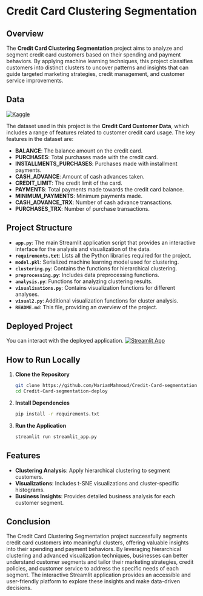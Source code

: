 # Credit Card Clustering Segmentation

## Overview

The **Credit Card Clustering Segmentation** project aims to analyze and segment credit card customers based on their spending and payment behaviors. By applying machine learning techniques, this project classifies customers into distinct clusters to uncover patterns and insights that can guide targeted marketing strategies, credit management, and customer service improvements.

## Data
[![Kaggle](https://upload.wikimedia.org/wikipedia/commons/7/7c/Kaggle_logo.png)](https://www.kaggle.com/datasets/arjunbhasin2013/ccdata)

The dataset used in this project is the **Credit Card Customer Data**, which includes a range of features related to customer credit card usage. The key features in the dataset are:

- **BALANCE**: The balance amount on the credit card.
- **PURCHASES**: Total purchases made with the credit card.
- **INSTALLMENTS_PURCHASES**: Purchases made with installment payments.
- **CASH_ADVANCE**: Amount of cash advances taken.
- **CREDIT_LIMIT**: The credit limit of the card.
- **PAYMENTS**: Total payments made towards the credit card balance.
- **MINIMUM_PAYMENTS**: Minimum payments made.
- **CASH_ADVANCE_TRX**: Number of cash advance transactions.
- **PURCHASES_TRX**: Number of purchase transactions.

## Project Structure

- **`app.py`**: The main Streamlit application script that provides an interactive interface for the analysis and visualization of the data.
- **`requirements.txt`**: Lists all the Python libraries required for the project.
- **`model.pkl`**: Serialized machine learning model used for clustering.
- **`clustering.py`**: Contains the functions for hierarchical clustering.
- **`preprocessing.py`**: Includes data preprocessing functions.
- **`analysis.py`**: Functions for analyzing clustering results.
- **`visualisations.py`**: Contains visualization functions for different analyses.
- **`visual2.py`**: Additional visualization functions for cluster analysis.
- **`README.md`**: This file, providing an overview of the project.

## Deployed Project

You can interact with the deployed application.
[![Streamlit App](https://static.streamlit.io/badges/streamlit_badge_black_white.svg)](https://mariam-credit-card-segmentation-deploy.streamlit.app/)

## How to Run Locally

1. **Clone the Repository**
   ```bash
   git clone https://github.com/MariamMahmoud/Credit-Card-segmentation-deploy.git
   cd Credit-Card-segmentation-deploy
   ```

2. **Install Dependencies**
   ```bash
   pip install -r requirements.txt
   ```

3. **Run the Application**
   ```bash
   streamlit run streamlit_app.py
   ```

## Features

- **Clustering Analysis**: Apply hierarchical clustering to segment customers.
- **Visualizations**: Includes t-SNE visualizations and cluster-specific histograms.
- **Business Insights**: Provides detailed business analysis for each customer segment.

## Conclusion

The Credit Card Clustering Segmentation project successfully segments credit card customers into meaningful clusters, offering valuable insights into their spending and payment behaviors. By leveraging hierarchical clustering and advanced visualization techniques, businesses can better understand customer segments and tailor their marketing strategies, credit policies, and customer service to address the specific needs of each segment. The interactive Streamlit application provides an accessible and user-friendly platform to explore these insights and make data-driven decisions.




